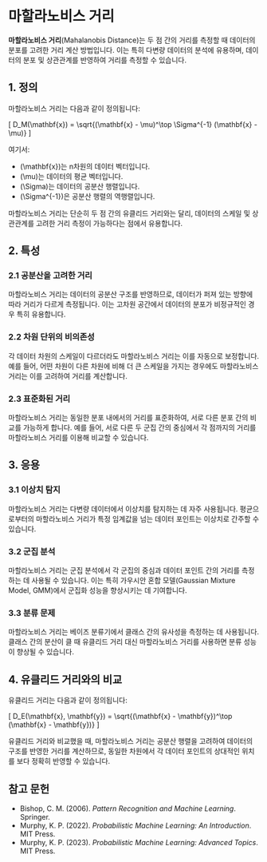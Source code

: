 # 마할라노비스 거리

**마할라노비스 거리**(Mahalanobis Distance)는 두 점 간의 거리를 측정할 때 데이터의 분포를 고려한 거리 계산 방법입니다. 이는 특히 다변량 데이터의 분석에 유용하며, 데이터의 분포 및 상관관계를 반영하여 거리를 측정할 수 있습니다.

## 1. 정의

마할라노비스 거리는 다음과 같이 정의됩니다:

\[
D_M(\mathbf{x}) = \sqrt{(\mathbf{x} - \mu)^\top \Sigma^{-1} (\mathbf{x} - \mu)}
\]

여기서:
- \(\mathbf{x}\)는 n차원의 데이터 벡터입니다.
- \(\mu\)는 데이터의 평균 벡터입니다.
- \(\Sigma\)는 데이터의 공분산 행렬입니다.
- \(\Sigma^{-1}\)은 공분산 행렬의 역행렬입니다.

마할라노비스 거리는 단순히 두 점 간의 유클리드 거리와는 달리, 데이터의 스케일 및 상관관계를 고려한 거리 측정이 가능하다는 점에서 유용합니다.

## 2. 특성

### 2.1 공분산을 고려한 거리
마할라노비스 거리는 데이터의 공분산 구조를 반영하므로, 데이터가 퍼져 있는 방향에 따라 거리가 다르게 측정됩니다. 이는 고차원 공간에서 데이터의 분포가 비정규적인 경우 특히 유용합니다.

### 2.2 차원 단위의 비의존성
각 데이터 차원의 스케일이 다르더라도 마할라노비스 거리는 이를 자동으로 보정합니다. 예를 들어, 어떤 차원이 다른 차원에 비해 더 큰 스케일을 가지는 경우에도 마할라노비스 거리는 이를 고려하여 거리를 계산합니다.

### 2.3 표준화된 거리
마할라노비스 거리는 동일한 분포 내에서의 거리를 표준화하여, 서로 다른 분포 간의 비교를 가능하게 합니다. 예를 들어, 서로 다른 두 군집 간의 중심에서 각 점까지의 거리를 마할라노비스 거리를 이용해 비교할 수 있습니다.

## 3. 응용

### 3.1 이상치 탐지
마할라노비스 거리는 다변량 데이터에서 이상치를 탐지하는 데 자주 사용됩니다. 평균으로부터의 마할라노비스 거리가 특정 임계값을 넘는 데이터 포인트는 이상치로 간주할 수 있습니다.

### 3.2 군집 분석
마할라노비스 거리는 군집 분석에서 각 군집의 중심과 데이터 포인트 간의 거리를 측정하는 데 사용될 수 있습니다. 이는 특히 가우시안 혼합 모델(Gaussian Mixture Model, GMM)에서 군집화 성능을 향상시키는 데 기여합니다.

### 3.3 분류 문제
마할라노비스 거리는 베이즈 분류기에서 클래스 간의 유사성을 측정하는 데 사용됩니다. 클래스 간의 분산이 클 때 유클리드 거리 대신 마할라노비스 거리를 사용하면 분류 성능이 향상될 수 있습니다.

## 4. 유클리드 거리와의 비교

유클리드 거리는 다음과 같이 정의됩니다:

\[
D_E(\mathbf{x}, \mathbf{y}) = \sqrt{(\mathbf{x} - \mathbf{y})^\top (\mathbf{x} - \mathbf{y})}
\]

유클리드 거리와 비교했을 때, 마할라노비스 거리는 공분산 행렬을 고려하여 데이터의 구조를 반영한 거리를 계산하므로, 동일한 차원에서 각 데이터 포인트의 상대적인 위치를 보다 정확히 반영할 수 있습니다.

## 참고 문헌
- Bishop, C. M. (2006). *Pattern Recognition and Machine Learning*. Springer.
- Murphy, K. P. (2022). *Probabilistic Machine Learning: An Introduction*. MIT Press.
- Murphy, K. P. (2023). *Probabilistic Machine Learning: Advanced Topics*. MIT Press.
